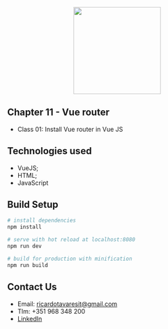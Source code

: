 <p align="center"><img src="https://www.vectorlogo.zone/logos/vuejs/vuejs-ar21.svg" width="200px"></p>

<h2>Chapter 11 - Vue router</h2>

- Class 01: Install Vue router in Vue JS


## Technologies used

- VueJS;
- HTML;
- JavaScript


## Build Setup

``` bash
# install dependencies
npm install

# serve with hot reload at localhost:8080
npm run dev

# build for production with minification
npm run build
```

## Contact Us

- Email: ricardotavaresit@gmail.com
- Tlm: +351 968 348 200
- [LinkedIn](https://www.linkedin.com/in/ricardotavaresit/)
